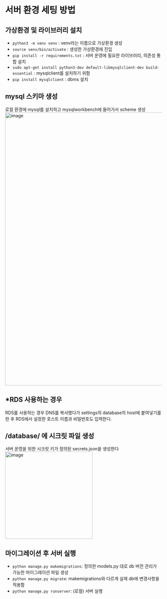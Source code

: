 # 서버 환경 세팅 방법
## 가상환경 및 라이브러리 설치
* `python3 -m venv venv` : venv라는 이름으로 가상환경 생성
* `source venv/bin/activate` : 생성한 가상환경에 진입
* `pip install -r requirements.txt` : 서버 운영에 필요한 라이브러리, 의존성 통합 설치
* `sudo apt-get install python3-dev default-libmysqlclient-dev build-essential` : mysqlclient를 설치하기 위함
* `pip install mysqlclient` : dbms 설치
## mysql 스키마 생성
로컬 환경에 mysql를 설치하고 mysqlworkbench에 들어가서 scheme 생성
<img width="879" alt="image" src="https://user-images.githubusercontent.com/39481106/230592742-e3c3f048-7d0c-4229-b8bf-944830e03db2.png">
## *RDS 사용하는 경우
RDS를 사용하는 경우 DNS를 복사했다가 settings의 database의 host에 붙여넣기를 한 후 RDS에서 설정한 호스트 이름과 비밀번호도 입력한다.
## /database/ 에 시크릿 파일 생성
서버 운영을 위한 시크릿 키가 정의된 secrets.json을 생성한다
<img width="281" alt="image" src="https://user-images.githubusercontent.com/39481106/230593774-b1a74378-ae3f-48fc-b188-b91be72f0eb1.png">

## 마이그레이션 후 서버 실행
* `python manage.py makemigrations`: 정의한 models.py 대로 db 버전 관리가 가능한 마이그레이션 파일 생성
* `python manage.py migrate`: makemigrations와 다르게 실제 db에 변경사항을 적용함
* `python manage.py runserver`: (로컬) 서버 실행

